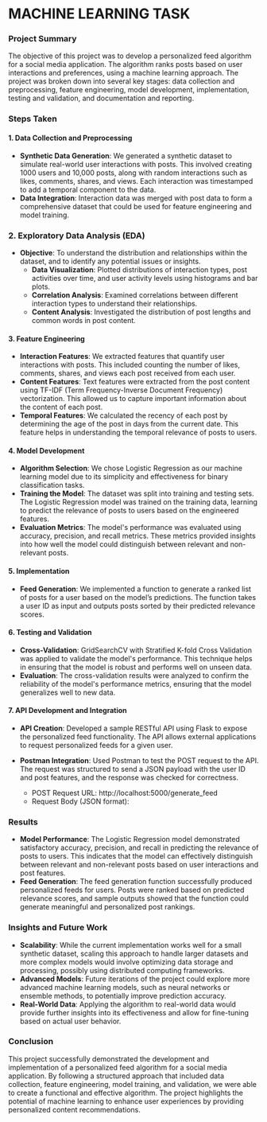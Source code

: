 # MACHINE LEARNING TASK 

### Project Summary
The objective of this project was to develop a personalized feed algorithm for a social media application. The algorithm ranks posts based on user interactions and preferences, using a machine learning approach. The project was broken down into several key stages: data collection and preprocessing, feature engineering, model development, implementation, testing and validation, and documentation and reporting.

### Steps Taken

#### 1. Data Collection and Preprocessing
- **Synthetic Data Generation**: We generated a synthetic dataset to simulate real-world user interactions with posts. This involved creating 1000 users and 10,000 posts, along with random interactions such as likes, comments, shares, and views. Each interaction was timestamped to add a temporal component to the data.
- **Data Integration**: Interaction data was merged with post data to form a comprehensive dataset that could be used for feature engineering and model training.
### 2. Exploratory Data Analysis (EDA)
- **Objective**: To understand the distribution and relationships within the dataset, and to identify any potential issues or insights.
  - **Data Visualization**: Plotted distributions of interaction types, post activities over time, and user activity levels using histograms and bar plots.
  - **Correlation Analysis**: Examined correlations between different interaction types to understand their relationships.
  - **Content Analysis**: Investigated the distribution of post lengths and common words in post content.
#### 3. Feature Engineering
- **Interaction Features**: We extracted features that quantify user interactions with posts. This included counting the number of likes, comments, shares, and views each post received from each user.
- **Content Features**: Text features were extracted from the post content using TF-IDF (Term Frequency-Inverse Document Frequency) vectorization. This allowed us to capture important information about the content of each post.
- **Temporal Features**: We calculated the recency of each post by determining the age of the post in days from the current date. This feature helps in understanding the temporal relevance of posts to users.

#### 4. Model Development
- **Algorithm Selection**: We chose Logistic Regression as our machine learning model due to its simplicity and effectiveness for binary classification tasks.
- **Training the Model**: The dataset was split into training and testing sets. The Logistic Regression model was trained on the training data, learning to predict the relevance of posts to users based on the engineered features.
- **Evaluation Metrics**: The model's performance was evaluated using accuracy, precision, and recall metrics. These metrics provided insights into how well the model could distinguish between relevant and non-relevant posts.

#### 5. Implementation
- **Feed Generation**: We implemented a function to generate a ranked list of posts for a user based on the model’s predictions. The function takes a user ID as input and outputs posts sorted by their predicted relevance scores.

#### 6. Testing and Validation
- **Cross-Validation**: GridSearchCV with Stratified K-fold Cross Validation was applied to validate the model's performance. This technique helps in ensuring that the model is robust and performs well on unseen data.
- **Evaluation**: The cross-validation results were analyzed to confirm the reliability of the model's performance metrics, ensuring that the model generalizes well to new data.
#### 7. API Development and Integration
- **API Creation**: Developed a sample RESTful API using Flask to expose the personalized feed functionality. The API allows external applications to request personalized feeds for a given user.

- **Postman Integration**: Used Postman to test the POST request to the API. The request was structured to send a JSON payload with the user ID and post features, and the response was checked for correctness.

    - POST Request URL: http://localhost:5000/generate_feed
    - Request Body (JSON format):
### Results
- **Model Performance**: The Logistic Regression model demonstrated satisfactory accuracy, precision, and recall in predicting the relevance of posts to users. This indicates that the model can effectively distinguish between relevant and non-relevant posts based on user interactions and post features.
- **Feed Generation**: The feed generation function successfully produced personalized feeds for users. Posts were ranked based on predicted relevance scores, and sample outputs showed that the function could generate meaningful and personalized post rankings.

### Insights and Future Work
- **Scalability**: While the current implementation works well for a small synthetic dataset, scaling this approach to handle larger datasets and more complex models would involve optimizing data storage and processing, possibly using distributed computing frameworks.
- **Advanced Models**: Future iterations of the project could explore more advanced machine learning models, such as neural networks or ensemble methods, to potentially improve prediction accuracy.
- **Real-World Data**: Applying the algorithm to real-world data would provide further insights into its effectiveness and allow for fine-tuning based on actual user behavior.

### Conclusion
This project successfully demonstrated the development and implementation of a personalized feed algorithm for a social media application. By following a structured approach that included data collection, feature engineering, model training, and validation, we were able to create a functional and effective algorithm. The project highlights the potential of machine learning to enhance user experiences by providing personalized content recommendations.
